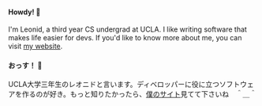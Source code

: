 #### Howdy! 🤠

I'm Leonid, a third year CS undergrad at UCLA. I like writing software that makes life easier for devs. If you'd like to know more about me, you can visit [my website](https://krashanoff.com).

#### おっす！ 🤠

UCLA大学三年生のレオニドと言います。ディベロッパーに役に立つソフトウェアを作るのが好き。もっと知りたかったら、[僕のサイト](https://krashanoff.com)見てて下さいね　＾＿＾
